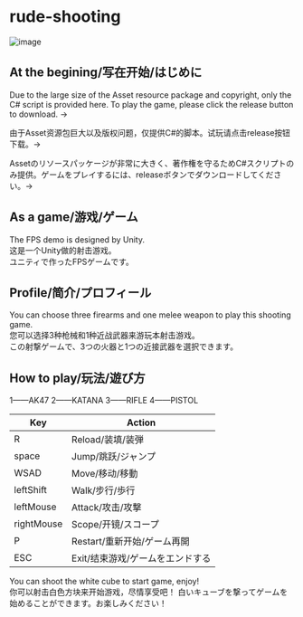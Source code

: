 # rude-shooting
![image](https://github.com/HAYATE0578/rude-shooting/assets/78299959/9389c388-1028-41d1-a87d-5d992feb1b03)

## At the begining/写在开始/はじめに
Due to the large size of the Asset resource package and copyright, only the C# script is provided here. To play the game, please click the release button to download. →

由于Asset资源包巨大以及版权问题，仅提供C#的脚本。试玩请点击release按钮下载。→

Assetのリソースパッケージが非常に大きく、著作権を守るためC#スクリプトのみ提供。ゲームをプレイするには、releaseボタンでダウンロードしてください。→

## As a game/游戏/ゲーム
The FPS demo is designed by Unity.  
这是一个Unity做的射击游戏。  
ユニティで作ったFPSゲームです。  

## Profile/简介/プロフィール
You can choose three firearms and one melee weapon to play this shooting game.  
您可以选择3种枪械和1种近战武器来游玩本射击游戏。  
この射撃ゲームで、3つの火器と1つの近接武器を選択できます。  

## How to play/玩法/遊び方
1——AK47    2——KATANA    3——RIFLE    4——PISTOL  

|Key|Action|
|----|----|
|R           |Reload/装填/装弾  |
|space       |Jump/跳跃/ジャンプ  |
|WSAD        |Move/移动/移動  |
|leftShift   |Walk/步行/歩行  |
|leftMouse   |Attack/攻击/攻撃  |
|rightMouse  |Scope/开镜/スコープ  |
|P           |Restart/重新开始/ゲーム再開  |
|ESC         |Exit/结束游戏/ゲームをエンドする  |

You can shoot the white cube to start game, enjoy!  
你可以射击白色方块来开始游戏，尽情享受吧！
白いキューブを撃ってゲームを始めることができます。お楽しみください！
